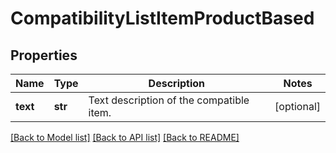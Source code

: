 # CompatibilityListItemProductBased

## Properties
Name | Type | Description | Notes
------------ | ------------- | ------------- | -------------
**text** | **str** | Text description of the compatible item. | [optional] 

[[Back to Model list]](../README.md#documentation-for-models) [[Back to API list]](../README.md#documentation-for-api-endpoints) [[Back to README]](../README.md)


